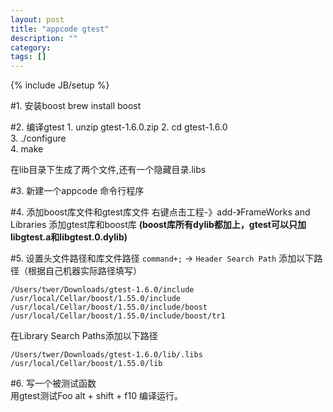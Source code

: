 ```yaml
---
layout: post
title: "appcode gtest"
description: ""
category: 
tags: []
---
```

{% include JB/setup %}

#1. 安装boost
    brew install boost
    
    
#2. 编译gtest
	1. unzip gtest-1.6.0.zip
	2. cd gtest-1.6.0           
	3. ./configure          
	4. make                 

在lib目录下生成了两个文件,还有一个隐藏目录.libs

#3. 新建一个appcode 命令行程序

#4. 添加boost库文件和gtest库文件
右键点击工程-》add-》FrameWorks and Libraries 添加gtest库和boost库
<strong>(boost库所有dylib都加上，gtest可以只加libgtest.a和libgtest.0.dylib)</strong>

#5. 设置头文件路径和库文件路径
`command+;` -> `Header Search Path` 添加以下路径（根据自己机器实际路径填写）

	/Users/twer/Downloads/gtest-1.6.0/include
	/usr/local/Cellar/boost/1.55.0/include   
	/usr/local/Cellar/boost/1.55.0/include/boost
	/usr/local/Cellar/boost/1.55.0/include/boost/tr1 


在Library Search Paths添加以下路径 

	/Users/twer/Downloads/gtest-1.6.0/lib/.libs 
	/usr/local/Cellar/boost/1.55.0/lib 


#6. 写一个被测试函数	
用gtest测试Foo
alt + shift + f10 编译运行。                                

